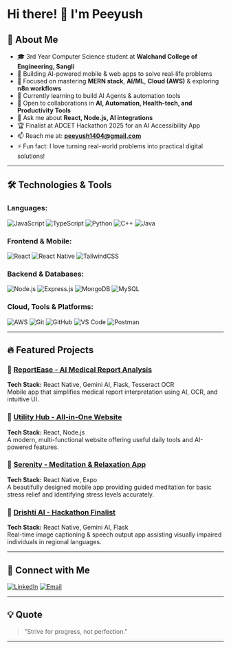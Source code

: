 # Hi there! 👋 I'm Peeyush

## 🚀 About Me
- 🎓 3rd Year Computer Science student at **Walchand College of Engineering, Sangli**
- 🔭 Building AI-powered mobile & web apps to solve real-life problems
- 🌱 Focused on mastering **MERN stack**, **AI/ML**, **Cloud (AWS)** & exploring **n8n workflows**
- 👀 Currently learning to build AI Agents & automation tools
- 👯 Open to collaborations in **AI, Automation, Health-tech, and Productivity Tools**
- 💬 Ask me about **React, Node.js, AI integrations**
- 🏆 Finalist at ADCET Hackathon 2025 for an AI Accessibility App
- 📫 Reach me at: **peeyush1404@gmail.com**
- ⚡ Fun fact: I love turning real-world problems into practical digital solutions!

---

## 🛠️ Technologies & Tools

### Languages:
![JavaScript](https://img.shields.io/badge/-JavaScript-F7DF1E?style=flat-square&logo=javascript&logoColor=black)
![TypeScript](https://img.shields.io/badge/-TypeScript-3178C6?style=flat-square&logo=typescript&logoColor=white)
![Python](https://img.shields.io/badge/-Python-3776AB?style=flat-square&logo=python&logoColor=white)
![C++](https://img.shields.io/badge/-C++-00599C?style=flat-square&logo=cplusplus&logoColor=white)
![Java](https://img.shields.io/badge/-Java-007396?style=flat-square&logo=java&logoColor=white)

### Frontend & Mobile:
![React](https://img.shields.io/badge/-React-61DAFB?style=flat-square&logo=react&logoColor=black)
![React Native](https://img.shields.io/badge/-React%20Native-61DAFB?style=flat-square&logo=react&logoColor=black)
![TailwindCSS](https://img.shields.io/badge/-TailwindCSS-38B2AC?style=flat-square&logo=tailwindcss&logoColor=white)

### Backend & Databases:
![Node.js](https://img.shields.io/badge/-Node.js-339933?style=flat-square&logo=nodedotjs&logoColor=white)
![Express.js](https://img.shields.io/badge/-Express.js-000000?style=flat-square&logo=express&logoColor=white)
![MongoDB](https://img.shields.io/badge/-MongoDB-47A248?style=flat-square&logo=mongodb&logoColor=white)
![MySQL](https://img.shields.io/badge/-MySQL-4479A1?style=flat-square&logo=mysql&logoColor=white)

### Cloud, Tools & Platforms:
![AWS](https://img.shields.io/badge/-AWS-232F3E?style=flat-square&logo=amazonaws&logoColor=white)
![Git](https://img.shields.io/badge/-Git-F05032?style=flat-square&logo=git&logoColor=white)
![GitHub](https://img.shields.io/badge/-GitHub-181717?style=flat-square&logo=github&logoColor=white)
![VS Code](https://img.shields.io/badge/-VS%20Code-007ACC?style=flat-square&logo=visualstudiocode&logoColor=white)
![Postman](https://img.shields.io/badge/-Postman-FF6C37?style=flat-square&logo=postman&logoColor=white)

---

## 🔥 Featured Projects

### 🌟 [ReportEase - AI Medical Report Analysis](https://github.com/Peeyush-1404/ReportEase)
**Tech Stack:** React Native, Gemini AI, Flask, Tesseract OCR  
Mobile app that simplifies medical report interpretation using AI, OCR, and intuitive UI.

### 🌟 [Utility Hub - All-in-One Website](https://github.com/Peeyush-1404/utilityHub)
**Tech Stack:** React, Node.js  
A modern, multi-functional website offering useful daily tools and AI-powered features.

### 🌟 [Serenity - Meditation & Relaxation App](https://github.com/jagtapshweta/serinity)
**Tech Stack:** React Native, Expo  
A beautifully designed mobile app providing guided meditation  for basic stress relief and identifying stress levels accurately.

### 🌟 [Drishti AI - Hackathon Finalist](https://github.com/Peeyush-1404/Drishti_Ai)
**Tech Stack:** React Native, Gemini AI, Flask  
Real-time image captioning & speech output app assisting visually impaired individuals in regional languages.

---

## 🤝 Connect with Me

[![LinkedIn](https://img.shields.io/badge/-LinkedIn-0077B5?style=flat-square&logo=linkedin&logoColor=white)](https://linkedin.com/in/peeyush1404)
[![Email](https://img.shields.io/badge/-Email-D14836?style=flat-square&logo=gmail&logoColor=white)](mailto:peeyush1404@gmail.com)

---

## 💡 Quote
> "Strive for progress, not perfection."

---


